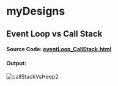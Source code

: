 # myDesigns
## Event Loop vs Call Stack
#### Source Code: [eventLoop_CallStack.html](https://github.com/nusrat35/myDesigns/blob/main/eventLoop_CallStack.html)
#### Output:
![callStackVsHeep2](https://user-images.githubusercontent.com/30281827/203849258-f0e0c907-70ed-436f-83b1-431490dba1c1.PNG)
